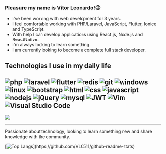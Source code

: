 ### Pleasure my name is Vitor Leonardo!:wink:

<ul>
  <li>I've been working with web development for 3 years.</li>
  <li>I feel comfortable working with PHP/Laravel, JavaScript, Flutter, Ionice and TypeScript.</li>
  <li>With help I can develop applications using React.js, Node.js and ReactNative.</li>
  <li>I'm always looking to learn something.</li>
  <li>I am currently looking to become a complete full stack developer.</li>
</ul>

## Technologies I use in my daily life
![php](https://img.shields.io/badge/-php-grey?style=for-the-badge&logo=php&logoColor=white&labelColor=8E2DE2)
![laravel](https://img.shields.io/badge/Laravel-FF2D20?style=for-the-badge&logo=laravel&logoColor=white)
![flutter](https://img.shields.io/badge/Flutter-02569B?style=for-the-badge&logo=flutter&logoColor=white)
![redis](https://img.shields.io/badge/Redis-D9281A?style=for-the-badge&logo=redis&logoColor=white)
![git](https://img.shields.io/badge/Git-E34F26?style=for-the-badge&logo=git&logoColor=white)
![windows](https://img.shields.io/badge/Windows-017AD7?style=for-the-badge&logo=windows&logoColor=white)
![linux](https://img.shields.io/badge/Linux-E34F26?style=for-the-badge&logo=linux&logoColor=black)
![bootstrap](https://img.shields.io/badge/Bootstrap-563D7C?style=for-the-badge&logo=bootstrap&logoColor=white)
![html](https://img.shields.io/badge/HTML5-E34F26?style=for-the-badge&logo=html5&logoColor=white)
![css](https://img.shields.io/badge/CSS3-1572B6?style=for-the-badge&logo=css3&logoColor=white)
![javascript](https://img.shields.io/badge/JavaScript-323330?style=for-the-badge&logo=javascript&logoColor=F7DF1E)
![nodejs](https://img.shields.io/badge/Node.js-43853D?style=for-the-badge&logo=node.js&logoColor=white)
![jQuery](https://img.shields.io/badge/jquery-%230769AD.svg?style=for-the-badge&logo=jquery&logoColor=white)
![mysql](https://img.shields.io/badge/-mysql-grey?style=for-the-badge&logo=mysql&logoColor=white&labelColor=8E2DE2)
![JWT](https://img.shields.io/badge/JWT-black?style=for-the-badge&logo=JSON%20web%20tokens)
![Vim](https://img.shields.io/badge/VIM-%2311AB00.svg?style=for-the-badge&logo=vim&logoColor=white)
![Visual Studio Code](https://img.shields.io/badge/Visual%20Studio%20Code-0078d7.svg?style=for-the-badge&logo=visual-studio-code&logoColor=white)
---

<img src="https://github-readme-stats.vercel.app/api?username=VL0511&show_icons=true&theme=radical&title_color=8E2DE2&text_color=fff&icon_color=8E2DE2">

---

<p>Passionate about technology, looking to learn something new and share knowledge with the community.</p>

[![Top Langs](https://github-readme-stats.vercel.app/api/top-langs/?username=VL0511&show_icons=true&theme=radical&title_color=8E2DE2&text_color=fff&icon_color=8E2DE2")](https://github.com/VL0511/github-readme-stats)
